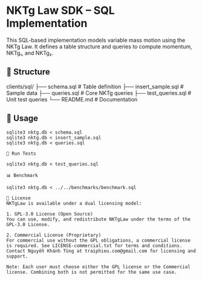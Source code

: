 # NKTg Law SDK – SQL Implementation

This SQL-based implementation models variable mass motion using the NKTg Law. It defines a table structure and queries to compute momentum, NKTg₁, and NKTg₂.

## 📁 Structure

clients/sql/ 
├── schema.sql # Table definition 
├── insert_sample.sql # Sample data 
├── queries.sql # Core NKTg queries 
├── test_queries.sql # Unit test queries 
└── README.md # Documentation


## 🚀 Usage

```
sqlite3 nktg.db < schema.sql
sqlite3 nktg.db < insert_sample.sql
sqlite3 nktg.db < queries.sql

🧪 Run Tests

sqlite3 nktg.db < test_queries.sql

📊 Benchmark

sqlite3 nktg.db < ../../benchmarks/benchmark.sql

📄 License
NKTgLaw is available under a dual licensing model:

1. GPL-3.0 License (Open Source)
You can use, modify, and redistribute NKTgLaw under the terms of the GPL-3.0 License.

2. Commercial License (Proprietary)
For commercial use without the GPL obligations, a commercial license is required. See LICENSE-commercial.txt for terms and conditions. Contact Nguyễn Khánh Tùng at traiphieu.com@gmail.com for licensing and support.

Note: Each user must choose either the GPL license or the Commercial license. Combining both is not permitted for the same use case.

